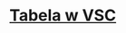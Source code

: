 <!DOCTYPE html>
<html lang="en">
<head>
    <meta author name="Bartosz Chmielewski">
    <meta charset="UTF-8">
    <meta name="viewport" content="width=device-width, initial-scale=1.0">
    <title>Tworzenie tabeli</title>
    <style>
 table{ border: 3px solid rgb(0, 0, 0);}
    </style>
<script>
alert("Tworzenie tabeli")
</script>
</head>
<body>
    <h1><u>Tabela w VSC</u></h1>
</body>
</html>
